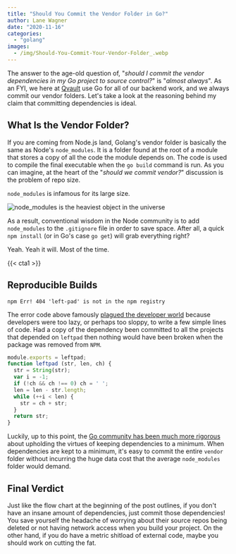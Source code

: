 ```yaml
---
title: "Should You Commit the Vendor Folder in Go?"
author: Lane Wagner
date: "2020-11-16"
categories: 
  - "golang"
images:
  - /img/Should-You-Commit-Your-Vendor-Folder_.webp
---
```


The answer to the age-old question of, "_should I commit the vendor dependencies in my Go project to source control?_" is "_almost always_". As an FYI, we here at [Qvault](https://qvault.io) use Go for all of our backend work, and we always commit our vendor folders. Let's take a look at the reasoning behind my claim that committing dependencies is ideal.

## What Is the Vendor Folder?

If you are coming from Node.js land, Golang's vendor folder is basically the same as Node's `node_modules`. It is a folder found at the root of a module that stores a copy of all the code the module depends on. The code is used to compile the final executable when the `go build` command is run. As you can imagine, at the heart of the "_should we commit vendor?_" discussion is the problem of repo size.

`node_modules` is infamous for its large size.

![node_modules is the heaviest object in the universe](/img/tfugj4n3l6ez-300x216.png)

As a result, conventional wisdom in the Node community is to add `node_modules` to the `.gitignore` file in order to save space. After all, a quick `npm install` (or in Go's case `go get`) will grab everything right?

Yeah. Yeah it will. Most of the time.

{{< cta1 >}}

## Reproducible Builds

`npm Err! 404 'left-pad' is not in the npm registry`

The error code above famously [plagued the developer world](https://qz.com/646467/how-one-programmer-broke-the-internet-by-deleting-a-tiny-piece-of-code/) because developers were too lazy, or perhaps too sloppy, to write a few simple lines of code. Had a copy of the dependency been committed to all the projects that depended on `leftpad` then nothing would have been broken when the package was removed from `NPM`.

```js
module.exports = leftpad;
function leftpad (str, len, ch) {
  str = String(str);
  var i = -1;
  if (!ch && ch !== 0) ch = ' ';
  len = len - str.length;
  while (++i < len) {
    str = ch + str;
  }
  return str;
}
```

Luckily, up to this point, the [Go community has been much more rigorous](https://research.swtch.com/deps) about upholding the virtues of keeping dependencies to a minimum. When dependencies are kept to a minimum, it's easy to commit the entire `vendor` folder without incurring the huge data cost that the average `node_modules` folder would demand.

## Final Verdict

Just like the flow chart at the beginning of the post outlines, if you don't have an insane amount of dependencies, just commit those dependencies! You save yourself the headache of worrying about their source repos being deleted or not having network access when you build your project. On the other hand, if you do have a metric shitload of external code, maybe you should work on cutting the fat.
